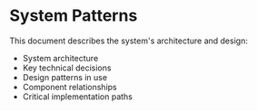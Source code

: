 # System Patterns

This document describes the system's architecture and design:
- System architecture
- Key technical decisions
- Design patterns in use
- Component relationships
- Critical implementation paths
